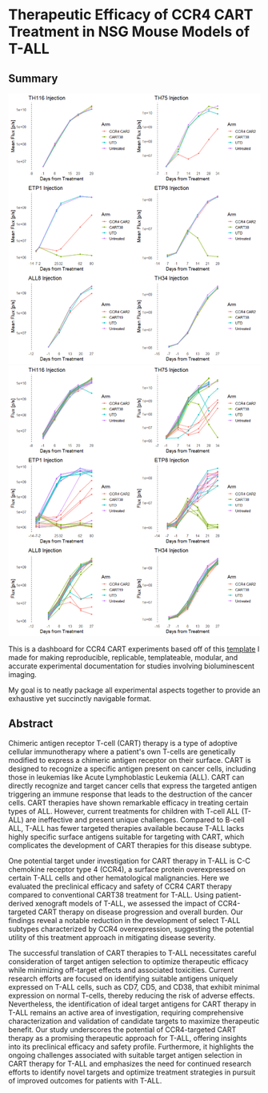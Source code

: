 # Therapeutic Efficacy of CCR4 CART Treatment in NSG Mouse Models of T-ALL

## Summary
![](data/processed/group.PNG)
![](data/processed/individual.PNG)

This is a dashboard for CCR4 CART experiments based off of this [template](https://github.com/mmccoy-01/bioluminsecent_imaging_experimental_template) I made for making reproducible, replicable, templateable, modular, and accurate experimental documentation for studies involving bioluminescent imaging.

My goal is to neatly package all experimental aspects together to provide an exhaustive yet succinctly navigable format.

## Abstract

Chimeric antigen receptor T-cell (CART) therapy is a type of adoptive cellular immunotherapy where a patient's own T-cells are genetically modified to express a chimeric antigen receptor on their surface. CART is designed to recognize a specific antigen present on cancer cells, including those in leukemias like Acute Lymphoblastic Leukemia (ALL). CART can directly recognize and target cancer cells that express the targeted antigen triggering an immune response that leads to the destruction of the cancer cells. CART therapies have shown remarkable efficacy in treating certain types of ALL. However, current treatments for children with T-cell ALL (T-ALL) are ineffective and present unique challenges. Compared to B-cell ALL, T-ALL has fewer targeted therapies available because T-ALL lacks highly specific surface antigens suitable for targeting with CART, which complicates the development of CART therapies for this disease subtype.

One potential target under investigation for CART therapy in T-ALL is C-C chemokine receptor type 4 (CCR4), a surface protein overexpressed on certain T-ALL cells and other hematological malignancies. Here we evaluated the preclinical efficacy and safety of CCR4 CART therapy compared to conventional CART38 treatment for T-ALL. Using patient-derived xenograft models of T-ALL, we assessed the impact of CCR4-targeted CART therapy on disease progression and overall burden. Our findings reveal a notable reduction in the development of select T-ALL subtypes characterized by CCR4 overexpression, suggesting the potential utility of this treatment approach in mitigating disease severity.

The successful translation of CART therapies to T-ALL necessitates careful consideration of target antigen selection to optimize therapeutic efficacy while minimizing off-target effects and associated toxicities. Current research efforts are focused on identifying suitable antigens uniquely expressed on T-ALL cells, such as CD7, CD5, and CD38, that exhibit minimal expression on normal T-cells, thereby reducing the risk of adverse effects. Nevertheless, the identification of ideal target antigens for CART therapy in T-ALL remains an active area of investigation, requiring comprehensive characterization and validation of candidate targets to maximize therapeutic benefit. Our study underscores the potential of CCR4-targeted CART therapy as a promising therapeutic approach for T-ALL, offering insights into its preclinical efficacy and safety profile. Furthermore, it highlights the ongoing challenges associated with suitable target antigen selection in CART therapy for T-ALL and emphasizes the need for continued research efforts to identify novel targets and optimize treatment strategies in pursuit of improved outcomes for patients with T-ALL.
